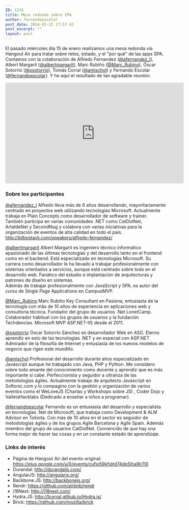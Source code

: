 ```yaml
---
ID: 1235
title: Mesa redonda sobre SPA
author: fernandoescolar
post_date: 2014-01-22 17:57:42
post_excerpt: ""
layout: post
---
```

<p>El pasado miércoles día 15 de enero realizamos una mesa redonda vía Hangout Air para tratar sobre retos, estado, y el "por qué" de las apps SPA. Contamos con la colaboración de Alfredo Fernandez (<a href="https://twitter.com/afernandez_l">@afernandez_l</a>), Albert Margarit (<a href="https://twitter.com/albertmargarit">@albertmargarit</a>), Marc Rubiño (<a href="https://twitter.com/Marc_Rubino">@Marc_Rubino</a>), Óscar Sotorrío (<a href="https://twitter.com/osotorrio">@osotorrio</a>), Tomás Corral (<a href="https://twitter.com/amischol">@amischol</a>) y Fernando Escolar (<a href="https://twitter.com/fernandoescolar">@fernandoescolar</a>). 
<!--break-->
Y he aquí el resultado de tan agradable reunión:</p>
<p style="text-align: center"><iframe height="315" src="http://www.youtube.com/embed/k1d4Mbl1hfc" frameborder="0" width="560" allowfullscreen></iframe></p>
<h3>Sobre los participantes</h3>
<p><a href="https://twitter.com/afernandez_l">@afernandez_l</a> Alfredo lleva más de 6 años desarrollando, mayoritariamente centrado en proyectos web utilizando tecnologías Microsoft. Actualmente trabaja en Plain Concepts como desarrollador de software y trainer. También participa en varias comunidades .NET como CatDotNet, ArtaldeNet y SecondNug y colabora con varias iniciativas para la organización de eventos de alta calidad en todo el país. <a href="http://bilbostack.com/speakers/alfredo-fernandez/">http://bilbostack.com/speakers/alfredo-fernandez/</a></p>
<p><a href="https://twitter.com/albertmargarit">@albertmargarit</a> Albert Margarit es ingeniero técnico informático apasionado de las últimas tecnologías y del desarrollo tanto en el frontend como en el backend. Está especializado en tecnologías Microsoft. Su carrera como desarrollador le ha llevado a trabajar profesionalmente con sistemas orientados a servicios, aunque está centrado sobre todo en el desarrollo web. Fanático del estudio e implantación de arquitecturas y patrones de diseño en sistemas. <br>Además de trabajar profesionalmente con JavaScript y SPA, es autor del curso de Single Page Applications en CampusMVP.</p>
<p><a href="https://twitter.com/Marc_Rubino">@Marc_Rubino</a> Marc Rubiño Key Consultant en Pasiona, entusiasta de la tecnología con más de 10 años de experiencia en aplicaciones web y consultoría técnica. Fundador del grupo de usuarios .Net LonetCamp. Colaborador habitual con los grupos de usuarios y la fundación Techdencias. Microsoft MVP ASP.NET-IIS desde el 2011.</p>
<p><a href="https://twitter.com/osotorrio">@osotorrio</a> Óscar Sotorrío Sánchez es desarrollador Web en ASG. Eterno aprendiz en esto de las tecnologías .NET y en especial con ASP.NET. Admirador de la filosofía de Internet y entusiasta de los nuevos modelos de negocio que rigen este mundillo.</p>
<p><a href="https://twitter.com/amischol">@amischol</a> Profesional del desarrollo durante años especializado en Javascript aunque he trabajado con Java, PHP y Python. Me considero sobre todo amante del conocimiento como docente y aprendiz que es más importante si cabe. Perfeccionista y seguidor a ultranza de las metodologías ágiles. Actualmente trabajo de arquitecto Javascript en Softonic.com y lo compagino con la gestión y organización de varios eventos como el WeLoveJS (Charlas y Workshops sobre JS) , Coder Dojo y VailetsHacklabs (Dedicado a enseñar a niños a programar).</p>
<p><a href="https://twitter.com/fernandoescolar">@fernandoescolar</a> Fernando es un entusiasta del desarrollo y especialista en tecnologías .Net de Microsoft, que trabaja como Development &amp; ALM Advisor en Tokiota. Con más de 10 años en el sector es seguidor de metodologías ágiles y de los grupos Agile Barcelona y Agile Spain. Además miembro del grupo de usuarios CatDotNet. Convencido de que hay una forma mejor de hacer las cosas y en un constante estado de aprendizaje.</p>
<h3>Links de interés</h3>
<ul>
<li>Página de Hangout Air del evento original: <a title="https://plus.google.com/u/0/events/cufio59kfjdrd74dp5iha9lr7l0" href="https://plus.google.com/u/0/events/cufio59kfjdrd74dp5iha9lr7l0">https://plus.google.com/u/0/events/cufio59kfjdrd74dp5iha9lr7l0</a> 
<li>Durandal: <a href="http://durandaljs.com/">http://durandaljs.com/</a> 
<li>AngularJS: <a href="http://angularjs.org/">http://angularjs.org/</a> 
<li>Backbone.JS: <a href="http://backbonejs.org/">http://backbonejs.org/</a> 
<li>Rendr: <a href="https://github.com/airbnb/rendr">https://github.com/airbnb/rendr</a> 
<li>i18Next: <a href="http://i18next.com/">http://i18next.com/</a> 
<li>Hydra.JS: <a href="http://tcorral.github.io/Hydra.js/">http://tcorral.github.io/Hydra.js/</a> 
<li>Brick: <a href="https://github.com/mozilla/brick">https://github.com/mozilla/brick</a></li></ul>